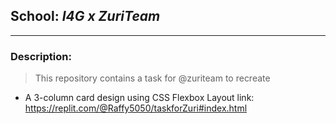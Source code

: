 ## School:  *I4G x ZuriTeam*
---
### Description: 
> This repository contains a task for @zuriteam to recreate 
-  A 3-column card design using CSS Flexbox  Layout 
link: https://replit.com/@Raffy5050/taskforZuri#index.html

 
